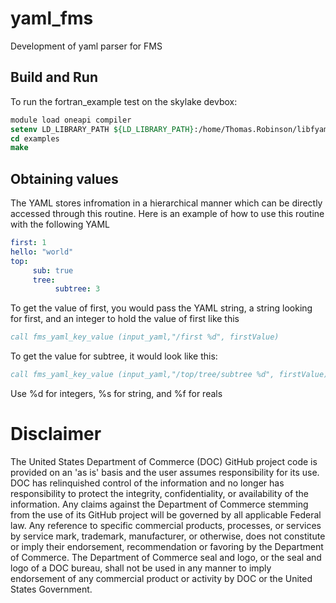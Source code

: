 # yaml_fms
Development of yaml parser for FMS

## Build and Run
To run the fortran_example test on the skylake devbox:
```csh
module load oneapi compiler
setenv LD_LIBRARY_PATH ${LD_LIBRARY_PATH}:/home/Thomas.Robinson/libfyaml/build_intel/lib
cd examples
make
```

## Obtaining values
The YAML stores infromation in a hierarchical manner which can be directly
accessed through this routine.  Here is an example of how to use this routine
with the following YAML
```yaml
first: 1
hello: "world"
top:
     sub: true
     tree:
          subtree: 3

```
To get the value of first, you would pass the YAML string, a string looking
for first, and an integer to hold the value of first like this
```fortran
call fms_yaml_key_value (input_yaml,"/first %d", firstValue)
```
To get the value for subtree, it would look like this:
```fortran
call fms_yaml_key_value (input_yaml,"/top/tree/subtree %d", firstValue)
```
Use %d for integers, %s for string, and %f for reals


# Disclaimer

The United States Department of Commerce (DOC) GitHub project code is provided
on an 'as is' basis and the user assumes responsibility for its use. DOC has
relinquished control of the information and no longer has responsibility to
protect the integrity, confidentiality, or availability of the information. Any
claims against the Department of Commerce stemming from the use of its GitHub
project will be governed by all applicable Federal law. Any reference to
specific commercial products, processes, or services by service mark,
trademark, manufacturer, or otherwise, does not constitute or imply their
endorsement, recommendation or favoring by the Department of Commerce. The
Department of Commerce seal and logo, or the seal and logo of a DOC bureau,
shall not be used in any manner to imply endorsement of any commercial product
or activity by DOC or the United States Government.

